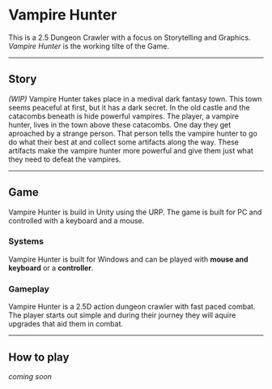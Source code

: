 # Vampire Hunter
This is a 2.5 Dungeon Crawler with a focus on Storytelling and Graphics. _Vampire Hunter_ is the working tilte of the Game.
_____
## Story
_(WIP)_ Vampire Hunter takes place in a medival dark fantasy town. This town seems peaceful at first, but it has a dark secret. In the old castle and the catacombs beneath is hide powerful vampires. The player, a vampire hunter, lives in the town above these catacombs. One day they get aproached by a strange person. That person tells the vampire hunter to go do what their best at and collect some artifacts along the way. These artifacts make the vampire hunter more powerful and give them just what they need to defeat the vampires.
_____
## Game
Vampire Hunter is build in Unity using the URP. The game is built for PC and controlled with a keyboard and a mouse.

### Systems
Vampire Hunter is built for Windows and can be played with **mouse and keyboard** or a **controller**.

### Gameplay
Vampire Hunter is a 2.5D action dungeon crawler with fast paced combat. The player starts out simple and during their journey they will aquire upgrades that aid them in combat.
_____
## How to play
_coming soon_
